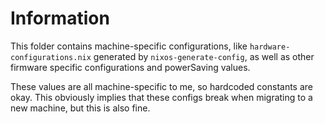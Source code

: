 # Information

This folder contains machine-specific configurations, like `hardware-configurations.nix` generated by `nixos-generate-config`, as well as other firmware specific configurations and powerSaving values.

These values are all machine-specific to me, so hardcoded constants are okay. This obviously implies that these configs break when migrating to a new machine, but this is also fine.
